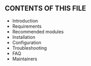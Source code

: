 CONTENTS OF THIS FILE
---------------------

 * Introduction
 * Requirements
 * Recommended modules
 * Installation
 * Configuration
 * Troubleshooting
 * FAQ
 * Maintainers